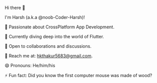 Hi there 👋

I'm Harsh (a.k.a @noob-Coder-Harsh)!

👀 Passionate about CrossPlatform App Development.

🌱 Currently diving deep into the world of Flutter.

💬 Open to collaborations and discussions.

📧 Reach me at: hkthakur5683@gmail.com.

😄 Pronouns: He/him/his

⚡ Fun fact: Did you know the first computer mouse was made of wood?

<!---
noob-Coder-Harsh/noob-Coder-Harsh is a ✨ special ✨ repository because its `README.md` (this file) appears on your GitHub profile.
You can click the Preview link to take a look at your changes.
--->

